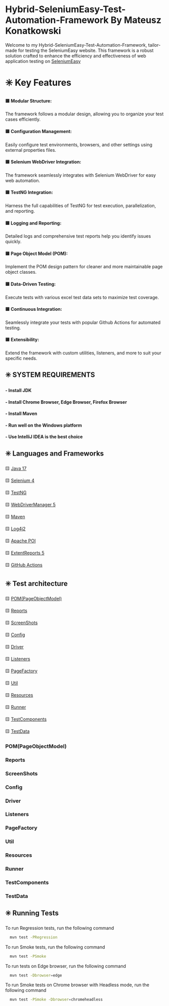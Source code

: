 
# Hybrid-SeleniumEasy-Test-Automation-Framework By Mateusz Konatkowski

Welcome to my Hybrid-SeleniumEasy-Test-Automation-Framework, tailor-made for testing the SeleniumEasy website. This framework is a robust solution crafted to enhance the efficiency and effectiveness of web application testing on <a href="https://demo.seleniumeasy.com/" rel="nofollow">SeleniumEasy</a>
 
 # ✳️ Key Features
 

#### 🟨 Modular Structure:
The framework follows a modular design, allowing you to organize your test cases efficiently.

#### 🟨 Configuration Management:
Easily configure test environments, browsers, and other settings using external properties files.

#### 🟨 Selenium WebDriver Integration:
The framework seamlessly integrates with Selenium WebDriver for easy web automation.

#### 🟨 TestNG Integration:
Harness the full capabilities of TestNG for test execution, parallelization, and reporting.

#### 🟨 Logging and Reporting:
Detailed logs and comprehensive test reports help you identify issues quickly.

#### 🟨 Page Object Model (POM):
Implement the POM design pattern for cleaner and more maintainable page object classes.

#### 🟨 Data-Driven Testing:
Execute tests with various excel test data sets to maximize test coverage.

#### 🟨 Continuous Integration:
Seamlessly integrate your tests with popular Github Actions for automated testing.

#### 🟨 Extensibility:
Extend the framework with custom utilities, listeners, and more to suit  your specific needs.


 ## ✳️ SYSTEM REQUIREMENTS

#### - Install JDK 

#### - Install Chrome Browser, Edge Browser, Firefox Browser

#### - Install Maven

#### - Run well on the Windows platform

#### - Use IntelliJ IDEA is the best choice

## ✳️ Languages and Frameworks

🟨 [Java 17](https://docs.oracle.com/en/java/javase/17/)

🟨 [Selenium 4](https://www.selenium.dev/documentation/)

🟨 [TestNG](https://testng.org/doc/documentation-main.html) 

🟨 [WebDriverManager 5](https://bonigarcia.dev/webdrivermanager/)

🟨 [Maven](https://maven.apache.org/guides/index.html)

🟨 [Log4j2](https://logging.apache.org/log4j/2.x/)

🟨 [Apache POI](https://poi.apache.org) 

🟨 [ExtentReports 5](https://www.extentreports.com/docs/versions/4/java/index.html)

🟨 [GitHub Actions](https://docs.github.com/en/actions)

## ✳️ Test architecture
🟨 [POM(PageObjectModel)](#POM(PageObjectModel))

🟨 [Reports](###Reports)

🟨 [ScreenShots](###ScreenShots)

🟨 [Config](###Config)

🟨 [Driver](###Driver) 

🟨 [Listeners](###Listeners) 

🟨 [PageFactory](###PageFactory) 

🟨 [Util](###Util)

🟨 [Resources](###Resources)

🟨 [Runner](###Runner) 

🟨 [TestComponents](###TestComponents)

🟨 [TestData](###TestData)

### POM(PageObjectModel)
### Reports
### ScreenShots
### Config
### Driver
### Listeners
### PageFactory
### Util
### Resources
### Runner
### TestComponents
### TestData


 ## ✳️ Running Tests

To run Regression tests, run the following command

```bash
  mvn test -PRegression
```
To run Smoke tests, run the following command

```bash
  mvn test -PSmoke
```
To run  tests on Edge browser, run the following command

```bash
  mvn test -Dbrowser=edge
```
To run Smoke tests on Chrome browser with Headless mode, run the following command

```bash
  mvn test -PSmoke -Dbrowser=chromeheadless
```







